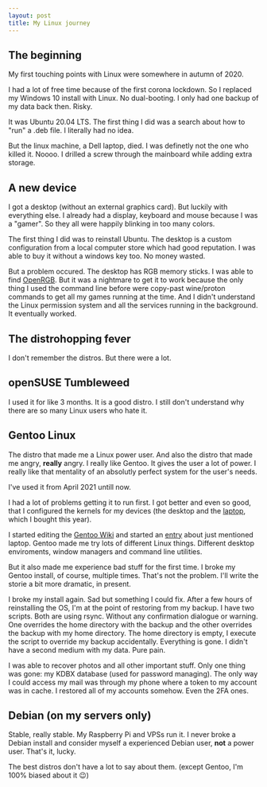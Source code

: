 ```yaml
---
layout: post
title: My Linux journey
---
```


## The beginning
My first touching points with Linux were somewhere in autumn of 2020.

I had a lot of free time because of the first corona lockdown. So I replaced my Windows 10 install with Linux. No dual-booting. I only had one backup of my data back then. Risky.

It was Ubuntu 20.04 LTS. The first thing I did was a search about how to "run" a .deb file. I literally had no idea.

But the linux machine, a Dell laptop, died. I was definetly not the one who killed it. Noooo. I drilled a screw through the mainboard while adding extra storage.

## A new device
I got a desktop (without an external graphics card). But luckily with everything else. I already had a display, keyboard and mouse because I was a "gamer". So they all were happily blinking in too many colors.

The first thing I did was to reinstall Ubuntu. The desktop is a custom configuration from a local computer store which had good reputation. I was able to buy it without a windows key too. No money wasted.

But a problem occured. The desktop has RGB memory sticks. I was able to find [OpenRGB](https://web.archive.org/web/20220927155955/https://openrgb.org/). But it was a nightmare to get it to work because the only thing I used the command line before were copy-past wine/proton commands to get all my games running at the time. And I didn't understand the Linux permission system and all the services running in the background. It eventually worked.

## The distrohopping fever
I don't remember the distros. But there were a lot.

## openSUSE Tumbleweed
I used it for like 3 months. It is a good distro. I still don't understand why there are so many Linux users who hate it.

## Gentoo Linux
The distro that made me a Linux power user. And also the distro that made me angry, **really** angry. I really like Gentoo. It gives the user a lot of power. I really like that mentality of an absolutly perfect system for the user's needs.

I've used it from April 2021 untill now.

I had a lot of problems getting it to run first. I got better and even so good, that I configured the kernels for my devices (the desktop and the [laptop](https://web.archive.org/web/20220315161215/https://www.tuxedocomputers.com/en/Linux-Hardware/Linux-Notebooks/15-16-inch/TUXEDO-Aura-15-Gen2.tuxedo), which I bought this year).

I started editing the [Gentoo Wiki](https://web.archive.org/web/20220922101556/https://wiki.gentoo.org/wiki/Main_Page) and started an [entry](https://web.archive.org/web/20220929134523/https://wiki.gentoo.org/wiki/TUXEDO_Aura_15_%28Gen2%29) about just mentioned laptop. Gentoo made me try lots of different Linux things. Different desktop enviroments, window managers and command line utilities.

But it also made me experience bad stuff for the first time. I broke my Gentoo install, of course, multiple times. That's not the problem. I'll write the storie a bit more dramatic, in present.

I broke my install again. Sad but something I could fix. After a few hours of reinstalling the OS, I'm at the point of restoring from my backup. I have two scripts. Both are using rsync. Without any confirmation dialogue or warning. One overrides the home directory with the backup and the other overrides the backup with my home directory. The home directory is empty, I execute the script to override my backup accidentally. Everything is gone. I didn't have a second medium with my data. Pure pain.

I was able to recover photos and all other important stuff. Only one thing was gone: my KDBX database (used for password managing). The only way I could access my mail was through my phone where a token to my account was in cache. I restored all of my accounts somehow. Even the 2FA ones.

## Debian (on my servers only)
Stable, really stable. My Raspberry Pi and VPSs run it. I never broke a Debian install and consider myself a experienced Debian user, **not** a power user. That's it, lucky.

The best distros don't have a lot to say about them. (except Gentoo, I'm 100% biased about it 😉)
